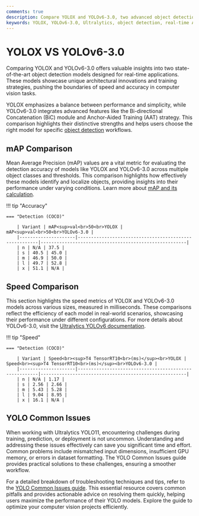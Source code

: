 ```yaml
---
comments: true
description: Compare YOLOX and YOLOv6-3.0, two advanced object detection models renowned for their capabilities in real-time AI and computer vision. Explore their performance, speed, and use cases in edge AI applications to determine the ideal solution for your needs.
keywords: YOLOX, YOLOv6-3.0, Ultralytics, object detection, real-time AI, edge AI, computer vision, model comparison
---
```


# YOLOX VS YOLOv6-3.0

Comparing YOLOX and YOLOv6-3.0 offers valuable insights into two state-of-the-art object detection models designed for real-time applications. These models showcase unique architectural innovations and training strategies, pushing the boundaries of speed and accuracy in computer vision tasks.

YOLOX emphasizes a balance between performance and simplicity, while YOLOv6-3.0 integrates advanced features like the Bi-directional Concatenation (BiC) module and Anchor-Aided Training (AAT) strategy. This comparison highlights their distinctive strengths and helps users choose the right model for specific [object detection](https://www.ultralytics.com/glossary/object-detection) workflows.

## mAP Comparison

Mean Average Precision (mAP) values are a vital metric for evaluating the detection accuracy of models like YOLOX and YOLOv6-3.0 across multiple object classes and thresholds. This comparison highlights how effectively these models identify and localize objects, providing insights into their performance under varying conditions. Learn more about [mAP and its calculation](https://www.ultralytics.com/glossary/mean-average-precision-map).

!!! tip "Accuracy"

    === "Detection (COCO)"

    	| Variant | mAP<sup>val<br>50<br>YOLOX | mAP<sup>val<br>50<br>YOLOv6-3.0 |
    	|---------------------|-------------------------------------------------------|-------------------------------------------------------|
    	| n | N/A | 37.5 |
    	| s | 40.5 | 45.0 |
    	| m | 46.9 | 50.0 |
    	| l | 49.7 | 52.8 |
    	| x | 51.1 | N/A |


## Speed Comparison

This section highlights the speed metrics of YOLOX and YOLOv6-3.0 models across various sizes, measured in milliseconds. These comparisons reflect the efficiency of each model in real-world scenarios, showcasing their performance under different configurations. For more details about YOLOv6-3.0, visit the [Ultralytics YOLOv6 documentation](https://docs.ultralytics.com/models/yolov6/).

!!! tip "Speed"

    === "Detection (COCO)"

    	| Variant | Speed<br><sup>T4 TensorRT10<br>(ms)</sup><br>YOLOX | Speed<br><sup>T4 TensorRT10<br>(ms)</sup><br>YOLOv6-3.0 |
    	|---------------------|-------------------------------------------------------|-------------------------------------------------------|
    	| n | N/A | 1.17 |
    	| s | 2.56 | 2.66 |
    	| m | 5.43 | 5.28 |
    	| l | 9.04 | 8.95 |
    	| x | 16.1 | N/A |

## YOLO Common Issues

When working with Ultralytics YOLO11, encountering challenges during training, prediction, or deployment is not uncommon. Understanding and addressing these issues effectively can save you significant time and effort. Common problems include mismatched input dimensions, insufficient GPU memory, or errors in dataset formatting. The YOLO Common Issues guide provides practical solutions to these challenges, ensuring a smoother workflow.

For a detailed breakdown of troubleshooting techniques and tips, refer to the [YOLO Common Issues guide](https://docs.ultralytics.com/guides/yolo-common-issues/). This essential resource covers common pitfalls and provides actionable advice on resolving them quickly, helping users maximize the performance of their YOLO models. Explore the guide to optimize your computer vision projects efficiently.
